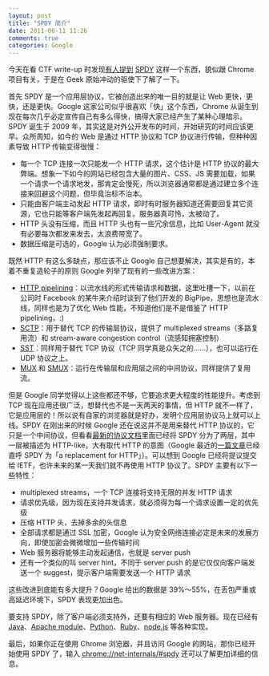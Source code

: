 ```yaml
---
layout: post
title: "SPDY 简介"
date: 2011-06-11 11:26
comments: true
categories: Google
---
```


今天在看 CTF write-up 时发现[有人提到](http://michele.spagnuolo.me/articles/web-security/defcon-ctf19-quals-grab-bag-100-writeup.html) [SPDY](http://dev.chromium.org/spdy) 这样一个东西，貌似跟 Chrome 项目有关，于是在 Geek 原始冲动的驱使下了解了一下。

首先 SPDY 是一个应用层协议，它被创造出来的唯一目的就是让 Web 更快，更快，还是更快。Google 这家公司似乎很喜欢「快」这个东西，Chrome 从诞生到现在每次几乎必定宣传自己有多么得快，搞得大家已经产生了某种心理暗示。SPDY 诞生于 2009 年，其实这是对外公开发布的时间，开始研究的时间应该更早。众所周知，如今的 Web 是通过 HTTP 协议和 TCP 协议进行传输，但种种因素导致 HTTP 传输变得很慢：

- 每一个 TCP 连接一次只能发一个 HTTP 请求，这个估计是 HTTP 协议的最大弊端。想象一下如今的网站已经包含大量的图片、CSS、JS 需要加载，如果一个请求一个请求地发，那肯定会慢死，所以浏览器通常都是通过建立多个连接来回避这个问题，但毕竟治标不治本。
- 只能由客户端主动发起 HTTP 请求，即时有时服务器知道还需要回复其它资源，它也只能等客户端先发起再回复。服务器真可怜，太被动了。
- HTTP 头没有压缩，而且 HTTP 头也有一些冗余信息，比如 User-Agent 就没有必要每次都发来发去，太浪费带宽了。
- 数据压缩是可选的，Google 认为必须强制要求。

既然 HTTP 有这么多缺点，那应该不止 Google 自己想要解决，其实是有的，本着不重复造轮子的原则 Google 列举了现有的一些改进方案：

- [HTTP pipelining](http://en.wikipedia.org/wiki/HTTP_pipelining)：以流水线的形式传输请求和数据，这里吐槽一下，以前在公司时 Facebook 的某牛来介绍时谈到了他们开发的 BigPipe，思想也是流水线，同样也是为了优化 Web 性能，不知道他们是不是借鉴了 HTTP pipelining，:)
- [SCTP](http://www.sctp.org/)：用于替代 TCP 的传输层协议，提供了 multiplexed streams（多路复用流）和 stream-aware congestion control（流感知拥塞控制）
- [SST](http://pdos.csail.mit.edu/uia/sst/)：同样用于替代 TCP 协议（TCP 同学真是众矢之的……），也可以运行在 UDP 协议之上。
- [MUX](http://www.w3.org/Protocols/MUX/) 和 [SMUX](http://www.w3.org/TR/WD-mux)：运行在传输层和应用层之间的中间协议，同样提供了复用流。

但是 Google 同学觉得以上这些都还不够，它要追求更大程度的性能提升。考虑到 TCP 现在应用还很广泛，想替代也不是一天两天的事情，但 HTTP 就不一样了，它是应用层的！所以说有自家的浏览器就是好办，发明个应用层协议马上就可以上线。SPDY 在刚出来的时候 Google 还在说这并不是用来替代 HTTP 协议的，它只是一个中间协议，但看看[最新的协议文档](http://dev.chromium.org/spdy/spdy-protocol)里面已经将 SPDY 分为了两层，其中一层被描述为 HTTP-like，大有取代 HTTP 的意图（Google 最近的[一篇文章](http://googledevelopers.blogspot.com/2012/05/spdy-performance-on-mobile-networks.html)已经直呼 SPDY 为「a replacement for HTTP」）。可以想到 Google 已经将提议提交给 IETF，也许未来的某一天我们就不再使用 HTTP 协议了。SPDY 主要有以下一些特性：

- multiplexed streams，一个 TCP 连接将支持无限的并发 HTTP 请求
- 请求优先级，因为现在支持并发请求，就必须得为每一个请求设置一定的优先级
- 压缩 HTTP 头，去掉多余的头信息
- 全部请求都是通过 SSL 加密，Google 认为安全网络连接必定是未来的发展方向，即使加密会微微增加一些传输时间
- Web 服务器将能够主动发起通信，也就是 server push
- 还有一个类似的叫 server hint，不同于 server push 的是它仅仅向客户端发送一个 suggest，提示客户端需要发送一个 HTTP 请求

这些改进到底能有多大提升？Google 给出的数据是 39%～55%，在丢包严重或高延迟环境下，SPDY 表现更加出色。

要支持 SPDY，除了客户端必须支持外，还要有相应的 Web 服务器。现在已经有 [Java](http://wiki.eclipse.org/Jetty/Feature/SPDY)、[Apache module](http://code.google.com/p/mod-spdy/)、[Python](http://github.com/mnot/nbhttp/tree/spdy)、[Ruby](https://github.com/igrigorik/spdy)、[node.js](https://github.com/indutny/node-spdy) 等各种实现。

最后，如果你正在使用 Chrome 浏览器，并且访问 Google 的网站，那你已经开始使用 SPDY 了，输入 [chrome://net-internals/#spdy](chrome://net-internals/#spdy) 还可以了解更加详细的信息。
